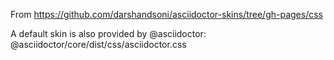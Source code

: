 From https://github.com/darshandsoni/asciidoctor-skins/tree/gh-pages/css

A default skin is also provided by @asciidoctor: @asciidoctor/core/dist/css/asciidoctor.css
